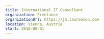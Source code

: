 ```yaml
---
title: International IT Consultant
organization: Freelance
organizationUrl: https://jm.lauranson.com
location: Vienna, Austria
start: 2018-08-01
---
```

